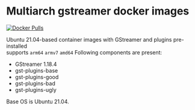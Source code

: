 # Multiarch gstreamer docker images
[![Docker Pulls](https://img.shields.io/docker/pulls/sinamics/gstreamer)](https://hub.docker.com/repository/docker/sinamics/gstreamer)

Ubuntu 21.04-based container images with GStreamer and plugins pre-installed\
supports `arm64` `armv7` `amd64`
Following components are present:
* GStreamer 1.18.4
* gst-plugins-base
* gst-plugins-good
* gst-plugins-bad
* gst-plugins-ugly

Base OS is Ubuntu 21.04.
